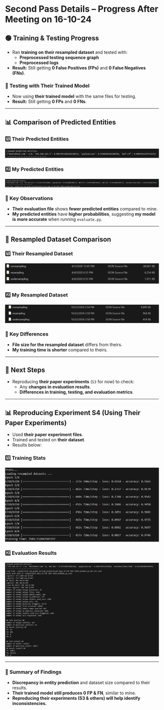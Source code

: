 # **Second Pass Details – Progress After Meeting on 16-10-24**  

## **🟢 Training & Testing Progress**
- Ran **training on their resampled dataset** and tested with:
  - **Preprocessed testing sequence graph**
  - **Preprocessed logs**
- **Result:** Still getting **0 False Positives (FPs)** and **0 False Negatives (FNs)**.  

### **🔹 Testing with Their Trained Model**
- Now using **their trained model** with the same files for testing.  
- **Result:** Still getting **0 FPs** and **0 FNs**.  

---

## **📊 Comparison of Predicted Entities**  

### **1️⃣ Their Predicted Entities**  
![Their Predicted Entities](images/their%20predicted%20S3.png)  

### **2️⃣ My Predicted Entities**  
![My Predicted Entities](images/my%20predicted.png)  

### **📌 Key Observations**  
- **Their evaluation file** shows **fewer predicted entities** compared to mine.  
- **My predicted entities** have **higher probabilities**, suggesting **my model is more accurate** when running `evaluate.py`.  

---

## **📂 Resampled Dataset Comparison**  

### **1️⃣ Their Resampled Dataset**  
![Their Resampled Dataset](images/their%20resampled.png)  

### **2️⃣ My Resampled Dataset**  
![My Resampled Dataset](images/my%20resampled.png)  

### **📌 Key Differences**
- **File size for the resampled dataset** differs from theirs.  
- **My training time is shorter** compared to theirs.  

---

## **📌 Next Steps**
- Reproducing **their paper experiments** (`S3` for now) to check:  
  - Any **changes in evaluation results**.  
  - **Differences in training, testing, and evaluation metrics**.  

---

## **📊 Reproducing Experiment S4 (Using Their Paper Experiments)**
- Used **their paper experiment files**.  
- Trained and tested on **their dataset**.  
- Results below:

### **1️⃣ Training Stats**  
![Training Time](images/their%20S4%20reproduced%20train.png)  

### **2️⃣ Evaluation Results**  
![Evaluation Results](images/their%20S4%20reproduced%20results%20.png)  

---

### **📌 Summary of Findings**
- **Discrepancy in entity prediction** and dataset size compared to their results.  
- **Their trained model still produces 0 FP & FN**, similar to mine.  
- **Reproducing their experiments (S3 & others) will help identify inconsistencies.**  



